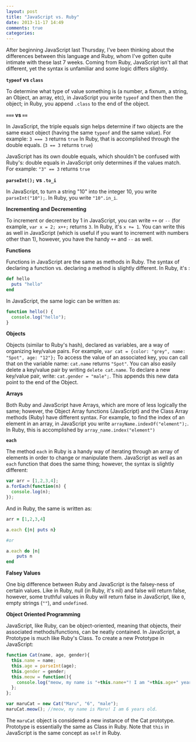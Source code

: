 ```yaml
---
layout: post
title: "JavaScript vs. Ruby"
date: 2013-11-17 14:49
comments: true
categories: 
---
```


After beginning JavaScript last Thursday, I've been thinking about the differences between this language and Ruby, whom I've gotten quite intimate with these last 7 weeks. Coming from Ruby, JavaScript isn't all that different, yet the syntax is unfamiliar and some logic differs slightly.

**`typeof` vs `class`**

To determine what type of value something is (a number, a fixnum, a string, an Object, an array, etc), in JavaScript you write `typeof` and then then the object; in Ruby, you append `.class` to the end of the object.

**`===` vs `==`**

In JavaScript, the triple equals sign helps determine if two objects are the same exact object (having the same `typeof` and the same value). For example:
`3 === 3` returns `true`
In Ruby, that is accomplished through the double equals. (`3 == 3` returns `true`)

JavaScript has its own double equals, which shouldn't be confused with Ruby's: double equals in JavaScript only determines if the values match. For example:
`"3" == 3` returns `true`

**`parseInt();` vs `.to_i`**

In JavaScript, to turn a string "10" into the integer 10, you write `parseInt("10");`. In Ruby, you write `"10".in_i`.

**Incrementing and Decrementing**

To increment or decrement by 1 in JavaScript, you can write `++` or `--` (for example, `var x = 2; x++;` returns `3`. In Ruby, it's `x += 1`. You can write this as well in JavaScript (which is useful if you want to increment with numbers other than 1), however, you have the handy `++` and `--` as well.

**Functions**

Functions in JavaScript are the same as methods in Ruby. The syntax of declaring a function vs. declaring a method is slightly different. In Ruby, it's :
```ruby
def hello
  puts "hello"
end
```
In JavaScript, the same logic can be written as:
```javascript
function hello() {
  console.log("hello");
}
```

**Objects**

Objects (similar to Ruby's hash), declared as variables, are a way of organizing key/value pairs. For example, `var cat = {color: "grey", name: "Spot", age: "12"};`
To access the value of an associated key, you can call that on the variable name:
`cat.name` returns `"Spot"`. You can also easily delete a key/value pair by writing `delete cat.name`. To declare a new key/value pair, write: `cat.gender = "male";`. This appends this new data point to the end of the Object.

**Arrays**

Both Ruby and JavaScript have Arrays, which are more of less logically the same; however, the Object Array functions (JavaScript) and the Class Array methods (Ruby) have different syntax.
For example, to find the index of an element in an array, in JavaScript you write `arrayName.indexOf("element");`. In Ruby, this is accomplished by `array_name.index("element")`

**`each`**

The method `each` in Ruby is a handy way of iterating through an array of elements in order to change or manipulate them. JavaScript as well as an `each` function that does the same thing; however, the syntax is slightly different:
```javascript
var arr = [1,2,3,4];
a.forEach(function(n) {
  console.log(n);
});
```
And in Ruby, the same is written as:
```ruby
arr = [1,2,3,4]

a.each {|n| puts n}

#or

a.each do |n|
    puts n
end
```

**Falsey Values**

One big difference between Ruby and JavaScript is the falsey-ness of certain values. Like in Ruby, null (in Ruby, it's nil) and false will return false, however, some truthful values in Ruby will return false in JavaScript, like `0`, empty strings (`""`), and `undefined`.


**Object Oriented Programming**

JavaScript, like Ruby, can be object-oriented, meaning that objects, their associated methods/functions, can be neatly contained. In JavaScript, a Prototype is much like Ruby's Class. To create a new Prototype in JavaScript:
```javascript
function Cat(name, age, gender){
  this.name = name;
  this.age = parseInt(age);
  this.gender = gender;
  this.meow = function(){
    console.log("meow, my name is "+this.name+"! I am "+this.age+" years old.");
  };
};

var maruCat = new Cat("Maru", "6", "male");
maruCat.meow(); //meow, my name is Maru! I am 6 years old.
```
The `maruCat` object is considered a new instance of the Cat prototype. Prototype is essentially the same as Class in Ruby. Note that `this` in JavaScript is the same concept as `self` in Ruby.
